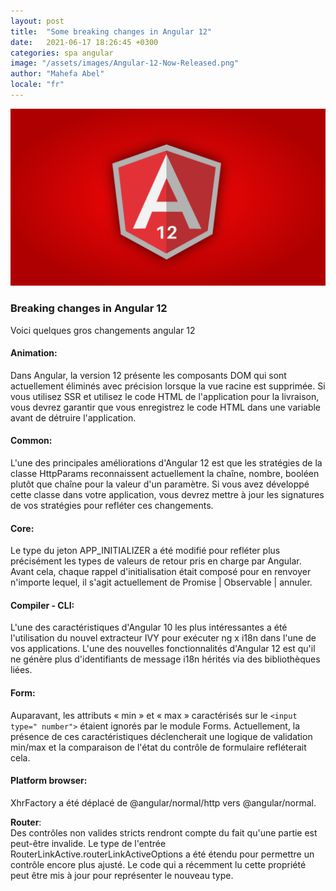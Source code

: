 ```yaml
---
layout: post
title:  "Some breaking changes in Angular 12"
date:   2021-06-17 18:26:45 +0300
categories: spa angular
image: "/assets/images/Angular-12-Now-Released.png"
author: "Mahefa Abel"
locale: "fr"
---
```


![Image Angular 12](/assets/images/Angular-12-Now-Released.png)

### Breaking changes in Angular 12

Voici quelques gros changements angular 12

#### Animation:

Dans Angular, la version 12 présente les composants DOM qui sont actuellement éliminés avec précision lorsque la vue racine est supprimée. Si vous utilisez SSR et utilisez le code HTML de l'application pour la livraison, vous devrez garantir que vous enregistrez le code HTML dans une variable avant de détruire l'application.

#### Common:

L'une des principales améliorations d'Angular 12 est que les stratégies de la classe HttpParams reconnaissent actuellement la chaîne, nombre, booléen plutôt que chaîne pour la valeur d'un paramètre. Si vous avez développé cette classe dans votre application, vous devrez mettre à jour les signatures de vos stratégies pour refléter ces changements.

#### Core:

Le type du jeton APP_INITIALIZER a été modifié pour refléter plus précisément les types de valeurs de retour pris en charge par Angular. Avant cela, chaque rappel d'initialisation était composé pour en renvoyer n'importe lequel, il s'agit actuellement de Promise <unknown> | Observable <inconnu> | annuler.

#### Compiler - CLI:

L'une des caractéristiques d'Angular 10 les plus intéressantes a été l'utilisation du nouvel extracteur IVY pour exécuter ng x i18n dans l'une de vos applications. L'une des nouvelles fonctionnalités d'Angular 12 est qu'il ne génère plus d'identifiants de message i18n hérités via des bibliothèques liées.

#### Form:

Auparavant, les attributs « min » et « max » caractérisés sur le `<input type=" number">` étaient ignorés par le module Forms. Actuellement, la présence de ces caractéristiques déclencherait une logique de validation min/max et la comparaison de l'état du contrôle de formulaire refléterait cela. 

#### Platform browser:

XhrFactory a été déplacé de @angular/normal/http vers @angular/normal.

**Router**:  
Des contrôles non valides stricts rendront compte du fait qu'une partie est peut-être invalide. Le type de l'entrée RouterLinkActive.routerLinkActiveOptions a été étendu pour permettre un contrôle encore plus ajusté. Le code qui a récemment lu cette propriété peut être mis à jour pour représenter le nouveau type.